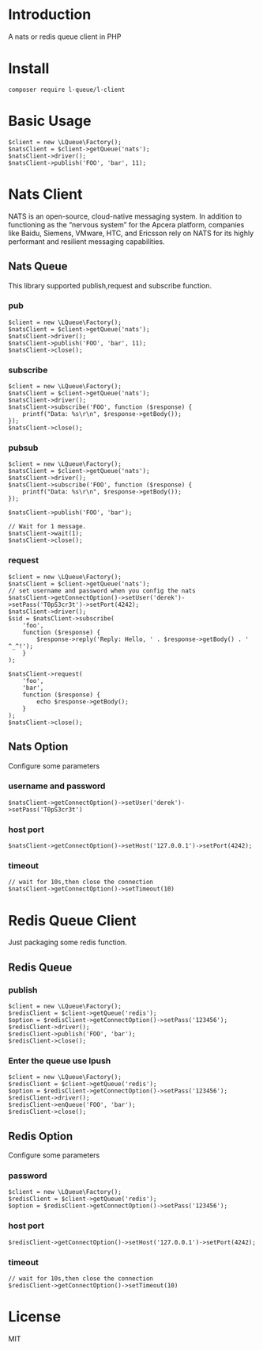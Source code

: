 # Introduction
A nats or redis queue client in PHP

# Install
```
composer require l-queue/l-client
```

# Basic Usage
```
$client = new \LQueue\Factory();
$natsClient = $client->getQueue('nats');
$natsClient->driver();
$natsClient->publish('FOO', 'bar', 11);
```

# Nats Client
NATS is an open-source, cloud-native messaging system. In addition to functioning as the “nervous system” for the Apcera platform, companies like Baidu, Siemens, VMware, HTC, and Ericsson rely on NATS for its highly performant and resilient messaging capabilities.
## Nats Queue
This library supported publish,request and subscribe function.

### pub
```
$client = new \LQueue\Factory();
$natsClient = $client->getQueue('nats');
$natsClient->driver();
$natsClient->publish('FOO', 'bar', 11);
$natsClient->close();
```

### subscribe
```
$client = new \LQueue\Factory();
$natsClient = $client->getQueue('nats');
$natsClient->driver();
$natsClient->subscribe('FOO', function ($response) {
    printf("Data: %s\r\n", $response->getBody());
});
$natsClient->close();
```

### pubsub
```
$client = new \LQueue\Factory();
$natsClient = $client->getQueue('nats');
$natsClient->driver();
$natsClient->subscribe('FOO', function ($response) {
    printf("Data: %s\r\n", $response->getBody());
});

$natsClient->publish('FOO', 'bar');

// Wait for 1 message.
$natsClient->wait(1);
$natsClient->close();
```

### request
```
$client = new \LQueue\Factory();
$natsClient = $client->getQueue('nats');
// set username and password when you config the nats
$natsClient->getConnectOption()->setUser('derek')->setPass('T0pS3cr3t')->setPort(4242);
$natsClient->driver();
$sid = $natsClient->subscribe(
    'foo',
    function ($response) {
        $response->reply('Reply: Hello, ' . $response->getBody() . ' ^_^!');
    }
);

$natsClient->request(
    'foo',
    'bar',
    function ($response) {
        echo $response->getBody();
    }
);
$natsClient->close();
```

## Nats Option
Configure some parameters

### username and password
```
$natsClient->getConnectOption()->setUser('derek')->setPass('T0pS3cr3t')
```
### host port
```
$natsClient->getConnectOption()->setHost('127.0.0.1')->setPort(4242);
```
### timeout
```
// wait for 10s,then close the connection
$natsClient->getConnectOption()->setTimeout(10)
```
# Redis Queue Client
Just packaging some redis function.
## Redis Queue

### publish
```
$client = new \LQueue\Factory();
$redisClient = $client->getQueue('redis');
$option = $redisClient->getConnectOption()->setPass('123456');
$redisClient->driver();
$redisClient->publish('FOO', 'bar');
$redisClient->close();
```

### Enter the queue use lpush
```
$client = new \LQueue\Factory();
$redisClient = $client->getQueue('redis');
$option = $redisClient->getConnectOption()->setPass('123456');
$redisClient->driver();
$redisClient->enQueue('FOO', 'bar');
$redisClient->close();
```

## Redis Option
Configure some parameters

### password
```
$client = new \LQueue\Factory();
$redisClient = $client->getQueue('redis');
$option = $redisClient->getConnectOption()->setPass('123456');
```
### host port
```
$redisClient->getConnectOption()->setHost('127.0.0.1')->setPort(4242);
```
### timeout
```
// wait for 10s,then close the connection
$redisClient->getConnectOption()->setTimeout(10)
```

# License
MIT